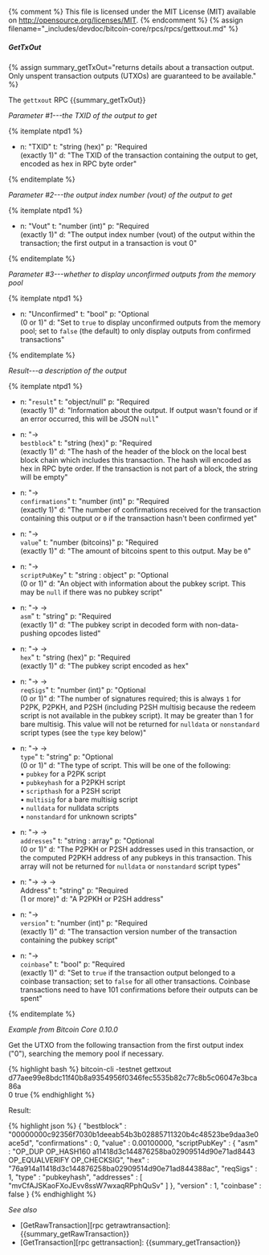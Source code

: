 {% comment %}
This file is licensed under the MIT License (MIT) available on
http://opensource.org/licenses/MIT.
{% endcomment %}
{% assign filename="_includes/devdoc/bitcoin-core/rpcs/rpcs/gettxout.md" %}

##### GetTxOut

{% assign summary_getTxOut="returns details about a transaction output.  Only unspent transaction outputs (UTXOs) are guaranteed to be available." %}

The `gettxout` RPC {{summary_getTxOut}}

*Parameter #1---the TXID of the output to get*

{% itemplate ntpd1 %}
- n: "TXID"
  t: "string (hex)"
  p: "Required<br>(exactly 1)"
  d: "The TXID of the transaction containing the output to get, encoded as hex in RPC byte order"

{% enditemplate %}

*Parameter #2---the output index number (vout) of the output to get*

{% itemplate ntpd1 %}
- n: "Vout"
  t: "number (int)"
  p: "Required<br>(exactly 1)"
  d: "The output index number (vout) of the output within the transaction; the first output in a transaction is vout 0"

{% enditemplate %}

*Parameter #3---whether to display unconfirmed outputs from the memory pool*

{% itemplate ntpd1 %}
- n: "Unconfirmed"
  t: "bool"
  p: "Optional<br>(0 or 1)"
  d: "Set to `true` to display unconfirmed outputs from the memory pool; set to `false` (the default) to only display outputs from confirmed transactions"

{% enditemplate %}

*Result---a description of the output*

{% itemplate ntpd1 %}
- n: "`result`"
  t: "object/null"
  p: "Required<br>(exactly 1)"
  d: "Information about the output.  If output wasn't found or if an error occurred, this will be JSON `null`"

- n: "→<br>`bestblock`"
  t: "string (hex)"
  p: "Required<br>(exactly 1)"
  d: "The hash of the header of the block on the local best block chain which includes this transaction.  The hash will encoded as hex in RPC byte order.  If the transaction is not part of a block, the string will be empty"

- n: "→<br>`confirmations`"
  t: "number (int)"
  p: "Required<br>(exactly 1)"
  d: "The number of confirmations received for the transaction containing this output or `0` if the transaction hasn't been confirmed yet"

- n: "→<br>`value`"
  t: "number (bitcoins)"
  p: "Required<br>(exactly 1)"
  d: "The amount of bitcoins spent to this output.  May be `0`"

- n: "→<br>`scriptPubKey`"
  t: "string : object"
  p: "Optional<br>(0 or 1)"
  d: "An object with information about the pubkey script.  This may be `null` if there was no pubkey script"

- n: "→ →<br>`asm`"
  t: "string"
  p: "Required<br>(exactly 1)"
  d: "The pubkey script in decoded form with non-data-pushing opcodes listed"

- n: "→ →<br>`hex`"
  t: "string (hex)"
  p: "Required<br>(exactly 1)"
  d: "The pubkey script encoded as hex"

- n: "→ →<br>`reqSigs`"
  t: "number (int)"
  p: "Optional<br>(0 or 1)"
  d: "The number of signatures required; this is always `1` for P2PK, P2PKH, and P2SH (including P2SH multisig because the redeem script is not available in the pubkey script).  It may be greater than 1 for bare multisig.  This value will not be returned for `nulldata` or `nonstandard` script types (see the `type` key below)"

- n: "→ →<br>`type`"
  t: "string"
  p: "Optional<br>(0 or 1)"
  d: "The type of script.  This will be one of the following:<br>• `pubkey` for a P2PK script<br>• `pubkeyhash` for a P2PKH script<br>• `scripthash` for a P2SH script<br>• `multisig` for a bare multisig script<br>• `nulldata` for nulldata scripts<br>• `nonstandard` for unknown scripts"

- n: "→ →<br>`addresses`"
  t: "string : array"
  p: "Optional<br>(0 or 1)"
  d: "The P2PKH or P2SH addresses used in this transaction, or the computed P2PKH address of any pubkeys in this transaction.  This array will not be returned for `nulldata` or `nonstandard` script types"

- n: "→ → →<br>Address"
  t: "string"
  p: "Required<br>(1 or more)"
  d: "A P2PKH or P2SH address"

- n: "→<br>`version`"
  t: "number (int)"
  p: "Required<br>(exactly 1)"
  d: "The transaction version number of the transaction containing the pubkey script"

- n: "→<br>`coinbase`"
  t: "bool"
  p: "Required<br>(exactly 1)"
  d: "Set to `true` if the transaction output belonged to a coinbase transaction; set to `false` for all other transactions.  Coinbase transactions need to have 101 confirmations before their outputs can be spent"

{% enditemplate %}

*Example from Bitcoin Core 0.10.0*

Get the UTXO from the following transaction from the first output index ("0"),
searching the memory pool if necessary.

{% highlight bash %}
bitcoin-cli -testnet gettxout \
  d77aee99e8bdc11f40b8a9354956f0346fec5535b82c77c8b5c06047e3bca86a \
  0 true
{% endhighlight %}

Result:

{% highlight json %}
{
    "bestblock" : "00000000c92356f7030b1deeab54b3b02885711320b4c48523be9daa3e0ace5d",
    "confirmations" : 0,
    "value" : 0.00100000,
    "scriptPubKey" : {
        "asm" : "OP_DUP OP_HASH160 a11418d3c144876258ba02909514d90e71ad8443 OP_EQUALVERIFY OP_CHECKSIG",
        "hex" : "76a914a11418d3c144876258ba02909514d90e71ad844388ac",
        "reqSigs" : 1,
        "type" : "pubkeyhash",
        "addresses" : [
            "mvCfAJSKaoFXoJEvv8ssW7wxaqRPphQuSv"
        ]
    },
    "version" : 1,
    "coinbase" : false
}
{% endhighlight %}

*See also*

* [GetRawTransaction][rpc getrawtransaction]: {{summary_getRawTransaction}}
* [GetTransaction][rpc gettransaction]: {{summary_getTransaction}}

